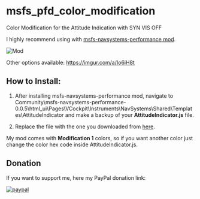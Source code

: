 # msfs_pfd_color_modification
Color Modification for the Attitude Indication with SYN VIS OFF

I highly recommend using with [msfs-navsystems-performance mod](https://github.com/Smirow/msfs-navsystems-performance).

![Mod](https://i.imgur.com/b3IInBV.png)

Other options available: https://imgur.com/a/Io6iH8t

## How to Install:

1. After installing msfs-navsystems-performance mod, navigate to Community\msfs-navsystems-performance-0.0.5\html_ui\Pages\VCockpit\Instruments\NavSystems\Shared\Templates\AttitudeIndicator and make a backup of your **AttitudeIndicator.js** file.

2. Replace the file with the one you downloaded from [here](https://github.com/guifarias31/msfs_pfd_color_modification/releases).

My mod comes with **Modification 1** colors, so if you want another color just change the color hex code inside AttitudeIndicator.js.

## Donation

If you want to support me, here my PayPal donation link:

[![paypal](https://www.paypalobjects.com/en_US/i/btn/btn_donateCC_LG.gif)](https://www.paypal.com/cgi-bin/webscr?cmd=_s-xclick&hosted_button_id=AAQXMM62KALU6&source=url)
